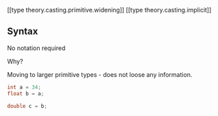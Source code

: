 

[[type theory.casting.primitive.widening]]
[[type theory.casting.implicit]]

## Syntax

No notation required

Why?

Moving to larger primitive types - does not loose any information.

```java
int a = 34;
float b = a;

double c = b;
```
